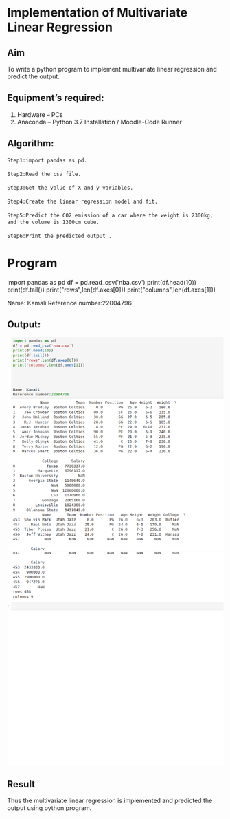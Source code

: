 # Implementation of Multivariate Linear Regression
## Aim
To write a python program to implement multivariate linear regression and predict the output.
## Equipment’s required:
1.	Hardware – PCs
2.	Anaconda – Python 3.7 Installation / Moodle-Code Runner
## Algorithm:

```
Step1:import pandas as pd.

Step2:Read the csv file.

Step3:Get the value of X and y variables.

Step4:Create the linear regression model and fit.

Step5:Predict the CO2 emission of a car where the weight is 2300kg, and the volume is 1300cm cube.

Step6:Print the predicted output .
```


# Program
import pandas as pd
df = pd.read_csv('nba.csv')
print(df.head(10))
print(df.tail())
print("rows",len(df.axes[0]))
print("columns",len(df.axes[1]))




Name: Kamali
Reference number:22004796

## Output:
![](./q1.png)
![](./q2.png)


## Result
Thus the multivariate linear regression is implemented and predicted the output using python program.